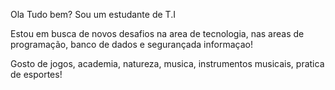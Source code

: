 Ola Tudo bem? Sou um estudante de T.I

Estou em busca de novos desafios na area de tecnologia, nas areas de programação, banco de dados e segurançada informaçao!

Gosto de jogos, academia, natureza, musica, instrumentos musicais, pratica de esportes!